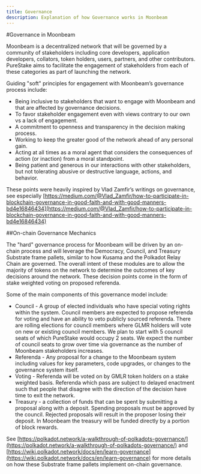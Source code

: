 ```yaml
---
title: Governance
description: Explanation of how Governance works in Moonbeam
---
```


#Governance in Moonbeam

Moonbeam is a decentralized network that will be governed by a community of stakeholders including core developers, application developers, collators, token holders, users, partners, and other contributors.  PureStake aims to facilitate the engagement of stakeholders from each of these categories as part of launching the network.

Guiding "soft" principles for engagement with Moonbeam’s governance process include:

* Being inclusive to stakeholders that want to engage with Moonbeam and that are affected by governance decisions.
* To favor stakeholder engagement even with views contrary to our own vs a lack of engagement.
* A commitment to openness and transparency in the decision making process.
* Working to keep the greater good of the network ahead of any personal gain.  
* Acting at all times as a moral agent that considers the consequences of action (or inaction) from a moral standpoint.
* Being patient and generous in our interactions with other stakeholders, but not tolerating abusive or destructive language, actions, and behavior.

These points were heavily inspired by Vlad Zamfir’s writings on governance, see especially [https://medium.com/@Vlad_Zamfir/how-to-participate-in-blockchain-governance-in-good-faith-and-with-good-manners-bd4e16846434](https://medium.com/@Vlad_Zamfir/how-to-participate-in-blockchain-governance-in-good-faith-and-with-good-manners-bd4e16846434)

##On-chain Governance Mechanics

The "hard" governance process for Moonbeam will be driven by an on-chain process and will leverage the Democracy, Council, and Treasury Substrate frame pallets, similar to how Kusama and the Polkadot Relay Chain are governed.  The overall intent of these modules are to allow the majority of tokens on the network to determine the outcomes of key decisions around the network.  These decision points come in the form of stake weighted voting on proposed referenda.

Some of the main components of this governance model include:

* Council - A group of elected individuals who have special voting rights within the system.  Council members are expected to propose referenda for voting and have an ability to veto publicly sourced referenda.  There are rolling elections for council members where GLMR holders will vote on new or existing council members.  We plan to start with 5 council seats of which PureStake would occupy 2 seats.  We expect the number of council seats to grow over time via governance as the number of Moonbeam stakeholders increases.
* Referenda - Any proposal for a change to the Moonbeam system including values for key parameters, code upgrades, or changes to the governance system itself.
* Voting - Referenda will be voted on by GMLR token holders on a stake weighted basis.  Referenda which pass are subject to delayed enactment such that people that disagree with the direction of the decision have time to exit the network.
* Treasury - a collection of funds that can be spent by submitting a proposal along with a deposit.  Spending proposals must be approved by the council.  Rejected proposals will result in the proposer losing their deposit.  In Moonbeam the treasury will be funded directly by a portion of block rewards.

See [https://polkadot.network/a-walkthrough-of-polkadots-governance/](https://polkadot.network/a-walkthrough-of-polkadots-governance/) and [https://wiki.polkadot.network/docs/en/learn-governance](https://wiki.polkadot.network/docs/en/learn-governance) for more details on how these Substrate frame pallets implement on-chain governance.

